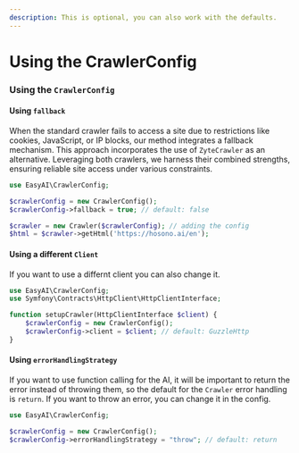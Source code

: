 ```yaml
---
description: This is optional, you can also work with the defaults.
---
```


# Using the CrawlerConfig

### **Using the `CrawlerConfig`**

#### Using `fallback`

When the standard crawler fails to access a site due to restrictions like cookies, JavaScript, or IP blocks, our method integrates a fallback mechanism. This approach incorporates the use of `ZyteCrawler` as an alternative. Leveraging both crawlers, we harness their combined strengths, ensuring reliable site access under various constraints.

```php
use EasyAI\CrawlerConfig;

$crawlerConfig = new CrawlerConfig();
$crawlerConfig->fallback = true; // default: false
```

```php
$crawler = new Crawler($crawlerConfig); // adding the config
$html = $crawler->getHtml('https://hosono.ai/en');
```

#### Using a different `Client`

If you want to use a differnt client you can also change it.

```php
use EasyAI\CrawlerConfig;
use Symfony\Contracts\HttpClient\HttpClientInterface;

function setupCrawler(HttpClientInterface $client) {
    $crawlerConfig = new CrawlerConfig();
    $crawlerConfig->client = $client; // default: GuzzleHttp
}
```

#### Using `errorHandlingStrategy`

If you want to use function calling for the AI, it will be important to return the error instead of throwing them, so the default for the `Crawler` error handling is `return`. If you want to throw an error, you can change it in the config.

```php
use EasyAI\CrawlerConfig;

$crawlerConfig = new CrawlerConfig();
$crawlerConfig->errorHandlingStrategy = "throw"; // default: return
```
